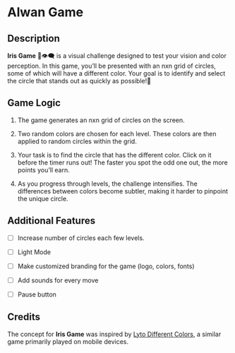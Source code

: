# Alwan Game

## Description

**Iris Game** 🌈👁️‍🗨️ is a visual challenge designed to test your vision and color perception. In this game, you’ll be presented with an nxn grid of circles, some of which will have a different color. Your goal is to identify and select the circle that stands out as quickly as possible!🎯



## Game Logic

1. The game generates an nxn grid of circles on the screen. 

2. Two random colors are chosen for each level. These colors are then applied to random circles within the grid.

3. Your task is to find the circle that has the different color. Click on it before the timer runs out! The faster you spot the odd one out, the more points you’ll earn.

4. As you progress through levels, the challenge intensifies. The differences between colors become subtler, making it harder to pinpoint the unique circle.

## Additional Features

- [ ] Increase number of circles each few levels.
- [ ] Light Mode
- [ ] Make customized branding for the game (logo, colors, fonts)
- [ ] Add sounds for every move
- [ ] Pause button


## Credits

The concept for **Iris Game** was inspired by [Lyto Different Colors](https://www.gamen.com/game111), a similar game primarily played on mobile devices.
